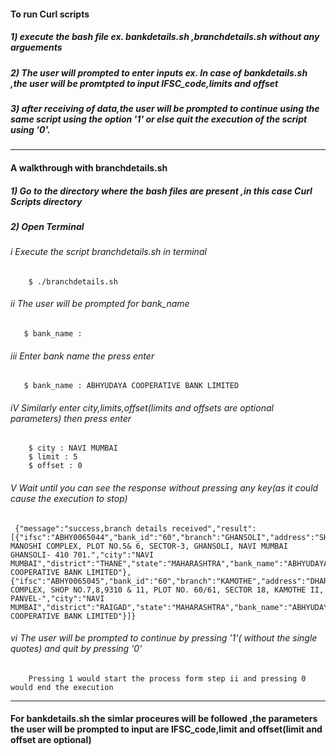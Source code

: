 #### To run Curl scripts 
 
 ##### 1) execute the bash file ex. bankdetails.sh ,branchdetails.sh without any arguements
 
##### 2) The user will prompted to enter inputs ex. In case of bankdetails.sh ,the user will be promtpted to input      IFSC_code,limits and offset

##### 3) after receiving of data,the user will be prompted to continue using the same script using the option '1' or else quit the execution of the script using '0'.

------------------------------------------------------------------------------------------------------
#### A walkthrough with branchdetails.sh
##### 1) Go to the directory where the bash files are present ,in this case Curl Scripts directory
##### 2) Open Terminal
######  *i Execute the script branchdetails.sh in terminal*
        
        $ ./branchdetails.sh

######  *ii   The user will be prompted for bank_name*
       
       $ bank_name : 

###### *iii Enter bank name the press enter*
       
       $ bank_name : ABHYUDAYA COOPERATIVE BANK LIMITED

######  *iV  Similarly enter city,limits,offset(limits and offsets are optional parameters) then press enter*
       
        $ city : NAVI MUMBAI
        $ limit : 5
        $ offset : 0

######   *V Wait until you can see the response  without  pressing any key(as it could cause the execution to stop)*
     
     {"message":"success,branch details received","result":[{"ifsc":"ABHY0065044","bank_id":"60","branch":"GHANSOLI","address":"SHREE MANOSHI COMPLEX, PLOT NO.5& 6, SECTOR-3, GHANSOLI, NAVI MUMBAI GHANSOLI- 410 701.","city":"NAVI MUMBAI","district":"THANE","state":"MAHARASHTRA","bank_name":"ABHYUDAYA COOPERATIVE BANK LIMITED"},{"ifsc":"ABHY0065045","bank_id":"60","branch":"KAMOTHE","address":"DHARTI COMPLEX, SHOP NO.7,8,9310 & 11, PLOT NO. 60/61, SECTOR 18, KAMOTHE II, PANVEL-","city":"NAVI MUMBAI","district":"RAIGAD","state":"MAHARASHTRA","bank_name":"ABHYUDAYA COOPERATIVE BANK LIMITED"}]}


######   *vi The user will be prompted to continue by pressing '1'( without the single quotes) and quit by pressing '0'*
        
        Pressing 1 would start the process form step ii and pressing 0 would end the execution
   
-----------------------------------------------------------------------------------------------------------
#### For bankdetails.sh the simlar proceures will be followed ,the parameters the user will be prompted to input are IFSC_code,limit and offset(limit and offset are optional)
